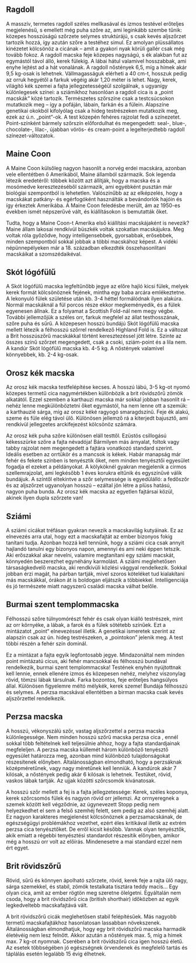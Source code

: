## Ragdoll


A masszív, termetes ragdoll széles mellkasával és izmos testével erőteljes megjelenésű, s emellett még puha szőre az, ami leginkább szembe tűnik: közepes hosszúságú szőrzete selymes struktúrájú, s csak kevés aljszőrzet tartozik hozzá, így azután szőre a testéhez simul. Ez amolyan plüssállatos kinézetet kölcsönöz a cicának – amit a gyakori nyak körüli gallér csak még tovább fokoz. A ragdoll macska feje közepes nagyságú, s ék alakban fut az egymástól távol álló, kerek fülekig. A lábai hátul valamivel hosszabbak, ami enyhe lejtést ad a hát vonalának. A ragdoll nőstények 6,5, míg a hímek akár 9,5 kg-osak is lehetnek. Vállmagasságuk elérheti a 40 cm-t, hosszuk pedig az orruk hegyétől a farkuk végéig akár 1,20 méter is lehet.
Nagy, kerek, világító kék szemei a fajta jellegzetességéül szolgálnak, s ugyanígy különlegesek színei: a sziámikhoz hasonlóan a ragdoll cica is a „point macskák“ közé tartozik. Természetes szőrszíne csak a testcsúcsokon mutatkozik meg – így a pofáján, lábain, farkán és a fülein. Alapszíne genetikai okokból kifolyólag csak a hideg testrészeken mutatkozik meg, ezek az ú.n. „point“-ok. A test közepén fehéres rajzolat fedi a színezetet. Point-színként bármely szőrszín előfordulhat és megengedett: seal-, blue-, chocolate-, lilac-, újabban vörös- és cream-point a legelterjedtebb ragdoll színezet-változatok.

## Maine Coon 

A Maine Coon külsőleg nagyon hasonlít a norvég erdei macskára, azonban vele ellentétben ő Amerikából, Maine államból származik. Sok legenda létezik eredetéről: többek között azt állítják, hogy a macska és a mosómedve keresztezéséből származik, ami egyébként pusztán már biológiai szempontból is lehetetlen. Valószínűbb az az elképzelés, hogy a macskákat patkány- és egérfogóként használták a bevándorlók hajóin és így érkeztek Amerikába. A Maine Coon feledésbe merült, ám az 1950-es években ismét népszerűvé vált, és kiállításokon is bemutatták őket.

Tudta, hogy a Maine Coon-t Amerika első kiállítási macskájaként is nevezik? Maine állam lakosai rendkívül büszkék voltak szokatlan macskájukra. Meg voltak róla győződve, hogy intelligensebbek, gyorsabbak, erősebbek, minden szempontból sokkal jobbak a többi macskához képest. A vidéki népünnepélyeken már a 18. században elkezdték összehasonlítani macskáikat a szomszédaikéval.


## Skót lógófülű 

A Skót lógófülű macska legfeltűnőbb jegye az előre hajló kicsi fülek, melyek kerek formát kölcsönöznek fejének, mintha egy baba arcára emlékeztetne. A lekonyuló fülek születése után kb. 3-4 héttel formálódnak ilyen alakúra. Normál macskáknál a fül porcos része ekkor megkeményedik, és a fülek egyenesen állnak. Ez a folyamat a Scottish Fold-nál nem megy végbe. További jellemzőjük a széles orr, farkuk megfelel az állat testhosszának, szőre puha és sűrű. A közepesen hosszú bundájú Skót lógófülű macska mellett létezik a félhosszú szőrrel rendelkező Highland Fold is. Ez a változat a Brit hosszúszőrű macskákkal történt keresztezéssel jött létre. Szinte az összes színű szőrzet megengedett, csak a csoki, sziám-point és a lila nem. A kandúr Skót lógófülű macska kb. 4-5 kg. A nőstények valamivel könnyebbek, kb. 2-4 kg-osak.


## Orosz kék macska

Az orosz kék macska testfelépítése kecses. A hosszú lábú, 3-5 kg-ot nyomó közepes termetű cica nagymértékben különbözik a brit rövidszőrű zömök alkatától. Ezzel szemben a karthauzi macska már sokkal jobban hasonlít rá – nehéz lenne megkülönböztetni őket egymástól, ha nem lenne ott a szemük: a karthauzié sárga, míg az orosz kéké ragyogó smaragdszínű. Feje ék alakú, szeme és füle elég távol ülő. Különösen jellemző rá a kiterjedt bajusztő, ami rendkívül jellegzetes arckifejezést kölcsönöz számára.

Az orosz kék puha szőre különösen eláll testtől. Ezüstös csillogású kékesszürke szőre a fajta névadója! Bármilyen más árnyalat, foltok vagy tabby rajzolat nem megengedett a fajtára vonatkozó standard szerint. Ideális esetben az orrtükör és a mancsok is kékek. Habár manapság már fehér és fekete színben is tenyésztik őket, nem minden tenyésztői egyesület fogadja el ezeket a példányokat. A kölyköknél gyakran megjelenik a cirmos szellemrajzolat, ami legkésőbb 1 éves korukra eltűnik és egyszínűvé válik bundájuk. A színtől eltekintve a szőr selymessége is egyedülálló: a fedőszőr és az aljszőrzet ugyanolyan hosszú – ezáltal jön létre a plüss hatású, nagyon puha bunda. Az orosz kék macska az egyetlen fajtársai közül, akinek ilyen dupla szőrzete van!

## Sziámi

A sziámi cicákat tréfásan gyakran nevezik a macskavilág kutyáinak. Ez az elnevezés arra utal, hogy ezt a macskafajtát az ember bizonyos fokig tanítani tudja. Azonban hozzá kell tennünk, hogy a sziámi cica csak annyit hajlandó tanulni egy bizonyos napon, amennyi és ami neki éppen tetszik. Aki erőszakkal akar nevelni, valamire megtanítani egy sziámi macskát, könnyedén beszerezhet egynéhány karmolást. A sziámi meglehetősen társaságkedvelő macska, aki rendkívüli közlési vággyal rendelkezik. Sokkal jobban érzi magát, ha párban tartják, mivel szoros köteléket tud kialakítani más macskákkal, órákon át is boldogan eljátszik a többiekkel. Intelligenciája és jó természete miatt nagyszerű családi macska válhat belőle.


## Burmai szent templommacska

Félhosszú szőre túlnyomórészt fehér és csak olyan kiálló testrészek, mint az orr környéke, a lábak, a farok és a fülek sötétebb színűek. Ezt a mintázatot „point“ elnevezéssel illetik. A genetikai ismeretek szerint az alapszín csak az ún. hideg testrészeken, a „pointokon” jelenik meg. A test többi részén a fehér szín dominál.

Ez a mintázat a fajta egyik legfontosabb jegye. Mindazonáltal nem minden point mintázatú cicus, aki fehér mancsokkal és félhosszú bundával rendelkezik, burmai szent templommacska! Testének enyhén nyújtottnak kell lennie, ennek ellenére izmos és közepesen nehéz, melyhez viszonylag rövid, tömzsi lábak társulnak. Farka bozontos, feje erőteljes hangsúlyos állal. Különösen figyelemre méltó mélykék, kerek szeme! Bundája félhosszú és selymes. A perzsa macskával ellentétben a birman macska csak kevés aljszőrzettel rendelkezik.

## Perzsa macska

A hosszú, vékonyszálú szőr, vastag aljszőrzettel a perzsa macska különlegessége. Nem minden hosszú szőrű macska perzsa cica , ennél sokkal több feltételnek kell teljesülnie ahhoz, hogy a fajta standardjainak megfeleljen. A perzsa macska küllemét három különböző tenyésztő egyesület határozza meg, azonban mind különböző tulajdonságokat részesítenek előnyben. Általánosságban elmondható, hogy a perzsáknak középméretűnek, vagy nagy méretűnek kell lenniük. A kandúrok akár 7 kilósak, a nőstények pedig akár 6 kilósak is lehetnek. Testüket, rövid, vaskos lábak tartják. Az ujjak közötti szőrcsomók kívánatosak.

A hosszú szőr mellett a fej is a fajta jellegzetessége: Kerek, széles koponya, kerek szőrcsomós fülek és nagyon rövid orr jellemzi. Az orrnyeregnek a szemek között kell végződnie, az úgynevezett Stopp pedig nem helyezkedhet el sem a felső szemhéj felett, sem pedig az alsó szemhéj alatt. Ez nagyon karakteres megjelenést kölcsönöznek a perzsamacskának, de egészségügyi problémákhoz vezethet, ezért éles kritikával illetik az extrém perzsa cica tenyésztőket. De erről kicsit később. Vannak olyan tenyésztők, akik emiatt a régebbi tenyésztési standardot részesítik előnyben, amikor még a hosszú orr volt az előírás. Mindenesetre a mai standard ezzel nem ért egyet.


## Brit rövidszőrű 

Rövid, sűrű és könnyen ápolható szőrzete, rövid, kerek feje a rajta ülő nagy, sárga szemekkel, és stabil, zömök testalkata tisztára teddy macis… Egy olyan cica, amit az ember rögtön meg szeretne ölelgetni. Egyáltalán nem csoda, hogy a brit rövidszőrű cica (british shorthair) időközben az egyik legkedveltebb macskafajtává vált.

A brit rövidszőrű cicák meglehetősen stabil felépítésűek. Más nagyobb termetű macskafajtákhoz hasonlatosan lassabban növekszenek. Általánosságban elmondhatjuk, hogy egy brit rövidszőrű macska harmadik életévéig nem lesz felnőtt. Akkor azután a nőstények max. 5, míg a hímek max. 7 kg-ot nyomnak. Cserében a brit rövidszőrű cica igen hosszú életű. Az esetek többségében jó egészségnek örvendenek és megfelelő tartás és táplálás esetén legalább 15 évig élhetnek.







